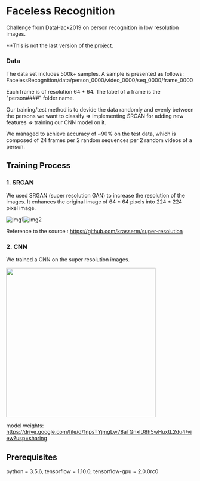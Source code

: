 # Faceless Recognition
Challenge from DataHack2019 on person recognition in low resolution images.

**This is not the last version of the project.

### Data

The data set includes 500k+ samples.
A sample is presented as follows: 
FacelessRecognition/data/person_0000/video_0000/seq_0000/frame_0000

Each frame is of resolution 64 * 64. 
The label of a frame is the "person####" folder name.

Our training/test method is to devide the data randomly and evenly between the persons we want to classify => implementing SRGAN for adding new features => training our CNN model on it. 

We managed to achieve accuracy of ~90% on the test data, which is composed of 24 frames per 2 random sequences per 2 random videos of a person. 

## Training Process
### 1. SRGAN
We used SRGAN (super resolution GAN) to increase the resolution of the images. It enhances the original image of 64 * 64 pixels
into 224 * 224 pixel image.

![img1](https://github.com/yussiroz/FacelessRecognition/blob/master/samples/example_1.jpg)![img2](https://github.com/yussiroz/FacelessRecognition/blob/master/samples/example_2.jpg)

Reference to the source : https://github.com/krasserm/super-resolution

### 2. CNN
We trained a CNN on the super resolution images.

<img src="https://github.com/yussiroz/FacelessRecognition/blob/master/samples/model.png" width = 400 hight = 800>

model weights: https://drive.google.com/file/d/1npsTYjmgLw78aTGnxlU8h5wHuxtL2du4/view?usp=sharing

## Prerequisites 
python = 3.5.6, tensorflow = 1.10.0, tensorflow-gpu = 2.0.0rc0
